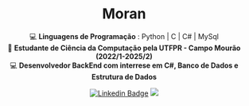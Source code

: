 <h1 align="center">Moran</h1>

<div align="center">

💻 **Linguagens de Programação** :
Python  |  C  |  C#  |  MySql 
</br>
🏫 **Estudante de Ciência da Computação pela UTFPR - Campo Mourão (2022/1-2025/2)**
</br>
💻 **Desenvolvedor BackEnd com interrese em C#, Banco de Dados e Estrutura de Dados**
</br>




 [![Linkedin Badge](https://img.shields.io/badge/LinkedIn-0077B5?style=for-the-badge&logo=linkedin&logoColor=white)](https://www.linkedin.com/in/felipermoran/)
 <a href="https://instagram.com/felipexh7" target="_blank">
    <img src="https://img.shields.io/badge/-Instagram-%23E4405F?style=for-the-badge&logo=instagram&logoColor=white" target="_blank">
  </a>
</div>
